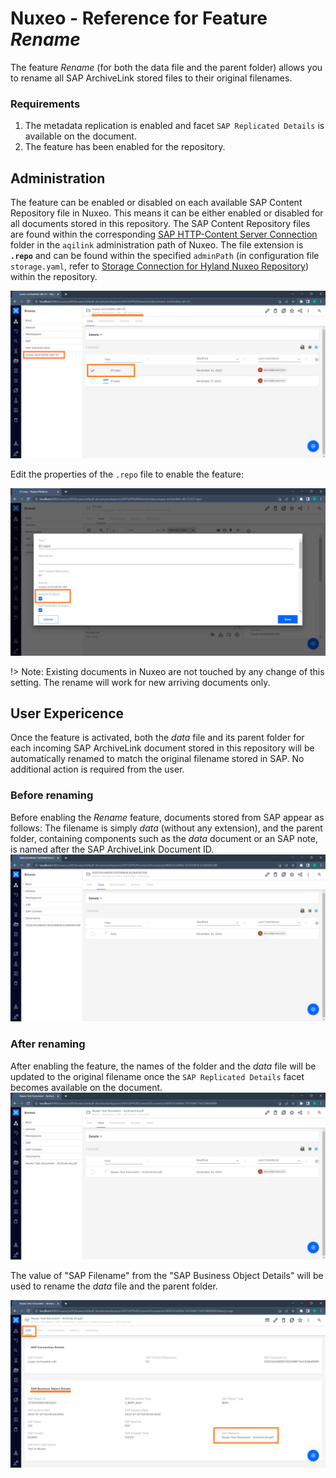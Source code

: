 # Nuxeo - Reference for Feature *Rename*

The feature *Rename* (for both the data file and the parent folder) allows you to rename all SAP ArchiveLink stored files to their original filenames.


### Requirements
1) The metadata replication is enabled and facet `SAP Replicated Details` is available on the document.
2) The feature has been enabled for the repository.

## Administration
The feature can be enabled or disabled on each available SAP Content Repository file in Nuxeo. This means it can be either enabled or disabled for all documents stored in this repository. The SAP Content Repository files are found within the corresponding [SAP HTTP-Content Server Connection](/configuration/aqilink/#sap-http-content-server-connection) folder in the `aqilink` administration path of Nuxeo. 
The file extension is **`.repo`** and can be found within the specified `adminPath` (in configuration file `storage.yaml`, refer to [Storage Connection for Hyland Nuxeo Repository](/configuration/aqilink/#hyland-nuxeo-repository)) within the repository.

![Rename 0](../_media/reference/feature_rename_0.png)

Edit the properties of the `.repo` file to enable the feature:


![Rename 1](../_media/reference/feature_rename_1.png)


!> Note: Existing documents in Nuxeo are not touched by any change of this setting. The rename will work for new arriving documents only.

## User Expericence
Once the feature is activated, both the *data* file and its parent folder for each incoming SAP ArchiveLink document stored in this repository will be automatically renamed to match the original filename stored in SAP. No additional action is required from the user.

### Before renaming

Before enabling the *Rename* feature, documents stored from SAP appear as follows: The filename is simply *data* (without any extension), and the parent folder, containing components such as the *data* document or an SAP note, is named after the SAP ArchiveLink Document ID.
![Structure before](../_media/reference/feature_rename_3_before_structure.png)


### After renaming
After enabling the feature, the names of the folder and the *data* file will be updated to the original filename once the `SAP Replicated Details` facet becomes available on the document.
![Structure after](../_media/reference/feature_rename_4_after_structure.png)

The value of "SAP Filename" from the "SAP Business Object Details" will be used to rename the *data* file and the parent folder. 

![Structure after](../_media/reference/feature_rename_5_facet.png)